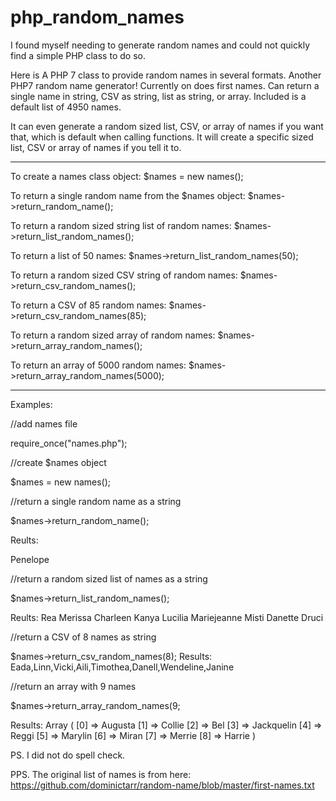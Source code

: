 # php_random_names
I found myself needing to generate random names and could not quickly find a simple PHP class to do so.

Here is A PHP 7 class to provide random names in several formats. Another PHP7 random name generator! Currently on does first names.
Can return a single name in string, CSV as string, list as string, or array. Included is a default list of 4950 names.

It can even generate a random sized list, CSV, or array of names if you want that, which is default when calling functions. It will create a specific sized list, CSV or array of names if you tell it to.

----------------------------------

To create a names class object: $names = new names();

To return a single random name from the $names object: $names->return_random_name();

To return a random sized string list of random names: $names->return_list_random_names();

To return a list of 50 names: $names->return_list_random_names(50);

To return a random sized CSV string of random names: $names->return_csv_random_names();

To return a CSV of 85 random names: $names->return_csv_random_names(85);

To return a random sized array of random names: $names->return_array_random_names();

To return an array of 5000 random names: $names->return_array_random_names(5000);


-------------------------------------------------

Examples:

//add names file

require_once("names.php");

//create $names object

$names = new names();



//return a single random name as a string

$names->return_random_name();

Reults:

Penelope


//return a random sized list of names as a string

$names->return_list_random_names();

Reults:
Rea
Merissa
Charleen
Kanya
Lucilia
Mariejeanne
Misti
Danette
Druci

//return a CSV of 8 names as string

$names->return_csv_random_names(8);
Results:
Eada,Linn,Vicki,Aili,Timothea,Danell,Wendeline,Janine


//return an array with 9 names

$names->return_array_random_names(9;


Results:
Array
(
    [0] => Augusta
    [1] => Collie
    [2] => Bel
    [3] => Jackquelin
    [4] => Reggi
    [5] => Marylin
    [6] => Miran
    [7] => Merrie
    [8] => Harrie
)




PS. I did not do spell check.

PPS. The original list of names is from here: https://github.com/dominictarr/random-name/blob/master/first-names.txt
